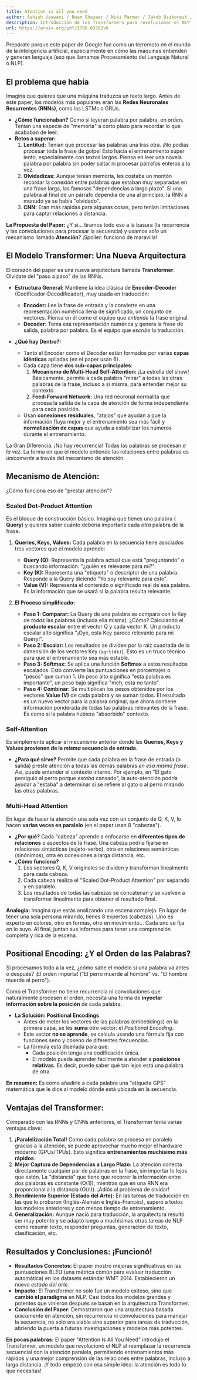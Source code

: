 ```yaml
---
title: Atention is all you need
author: Ashish Vaswani / Noam Shazeer / Niki Parmar / Jakob Uszkoreit / Llion Jones / Aidan N. Gomez / Łukasz Kaiser / Illia Polosukhin
description: Introducción de los Transformers para revolucionar el NLP
url: https://arxiv.org/pdf/1706.03762v6
---
```

Prepárate porque este paper de Google fue como un terremoto en el mundo de la inteligencia artificial, especialmente en cómo las máquinas entienden y generan lenguaje (eso que llamamos Procesamiento del Lenguaje Natural o NLP).

## El problema que había

Imagina que quieres que una máquina traduzca un texto largo. Antes de este paper, los modelos más populares eran las **Redes Neuronales Recurrentes (RNNs)**, como las LSTMs o GRUs.

*   **¿Cómo funcionaban?** Como si leyeran palabra por palabra, en orden. Tenían una especie de "memoria" a corto plazo para recordar lo que acababan de leer.
*   **Retos a superar:**
    1.  **Lentitud:** Tenían que procesar las palabras una tras otra. ¡No podías procesar toda la frase de golpe! Esto hacía el entrenamiento súper lento, especialmente con textos largos. Piensa en leer una novela palabra por palabra sin poder saltar ni procesar párrafos enteros a la vez.
    2.  **Olvidadizas:** Aunque tenían memoria, les costaba un montón recordar la conexión entre palabras que estaban muy separadas en una frase larga, las famosas "dependencias a largo plazo". Si una palabra al final de un párrafo dependía de una al principio, la RNN a menudo ya se había "olvidado".
    3.  **CNN:** Eran más rápidas para algunas cosas, pero tenían limitaciones para captar relaciones a distancia.

**La Propuesta del Paper:** ¿Y si... tiramos todo eso a la basura (la recurrencia y las convoluciones para procesar la secuencia) y usamos *solo* un mecanismo llamado **Atención**? ¡Spoiler: funcionó de maravilla!

## El Modelo Transformer: Una Nueva Arquitectura

El corazón del paper es una nueva arquitectura llamada **Transformer**. Olvídate del "paso a paso" de las RNNs.

*   **Estructura General:** Mantiene la idea clásica de **Encoder-Decoder** (Codificador-Decodificador), muy usada en traducción:
    *   **Encoder:** Lee la frase de entrada y la convierte en una representación numérica llena de significado, un conjunto de vectores. Piensa en él como el equipo que *entiende* la frase original.
    *   **Decoder:** Toma esa representación numérica y genera la frase de salida, palabra por palabra. Es el equipo que *escribe* la traducción.

*   **¿Qué hay Dentro?:**
    *   Tanto el Encoder como el Decoder están formados por varias **capas idénticas** apiladas (en el paper usan 6).
    *   Cada capa tiene **dos sub-capas principales**:
        1.  **Mecanismo de Multi-Head Self-Attention:** ¡La estrella del show! Básicamente, permite a cada palabra "mirar" a todas las otras palabras de la frase, incluso a sí misma, para entender mejor su contexto.
        2.  **Feed-Forward Network:** Una red neuronal normalita que procesa la salida de la capa de atención de forma independiente para cada posición.
    *   Usan **conexiones residuales**, "atajos" que ayudan a que la información fluya mejor y el entrenamiento sea más fácil y **normalización de capas** que ayuda a estabilizar los números durante el entrenamiento.

La Gran Diferencia: ¡No hay recurrencia! Todas las palabras se procesan *a la vez*. La forma en que el modelo entiende las relaciones entre palabras es *únicamente* a través del mecanismo de atención.

## Mecanismo de Atención:

¿Cómo funciona eso de "prestar atención"?

### Scaled Dot-Product Attention

Es el bloque de construcción básico. Imagina que tienes una palabra ( **Query**) y quieres saber cuánto debería importarle cada *otra* palabra de la frase.

1.  **Queries, Keys, Values:** Cada palabra en la secuencia tiene asociados tres vectores que el modelo aprende:
    *   **Query (Q):** Representa la palabra actual que está "preguntando" o buscando información. "¿quién es relevante para mí?".
    *   **Key (K):** Representa una "etiqueta" o descriptor de una palabra. Responde a la Query diciendo "Yo soy relevante para esto".
    *   **Value (V):** Representa el contenido o significado real de esa palabra. Es la información que se usará si la palabra resulta relevante.

2.  **El Proceso simplificado:**
    *   **Paso 1: Comparar:** La Query de una palabra se compara con la Key de *todas* las palabras (incluida ella misma). ¿Cómo? Calculando el **producto escalar** entre el vector Q y cada vector K. Un producto escalar alto significa "¡Oye, esta Key parece relevante para mi Query!".
    *   **Paso 2: Escalar:** Los resultados se dividen por la raíz cuadrada de la dimensión de los vectores Key (`sqrt(dk)`). Esto es un truco técnico para que el entrenamiento sea más estable.
    *   **Paso 3: Softmax:** Se aplica una función **Softmax** a estos resultados escalados. Esto convierte las puntuaciones en porcentajes o "pesos" que suman 1. Un peso alto significa "esta palabra es importante", un peso bajo significa "meh, esta no tanto".
    *   **Paso 4: Combinar:** Se multiplican los pesos obtenidos por los vectores **Value (V)** de cada palabra y se suman todos. El resultado es un nuevo vector para la palabra original, que ahora contiene información ponderada de todas las palabras relevantes de la frase. Es como si la palabra hubiera "absorbido" contexto.

### Self-Attention

Es simplemente aplicar el mecanismo anterior donde las **Queries, Keys y Values provienen de la *misma* secuencia de entrada**.

*   **¿Para qué sirve?** Permite que cada palabra en la frase de entrada (o salida) preste atención a todas las demás palabras *en esa misma frase*. Así, puede entender el contexto interno. Por ejemplo, en "El gato persiguió al perro porque *estaba* cansado", la auto-atención podría ayudar a "estaba" a determinar si se refiere al gato o al perro mirando las otras palabras.

### Multi-Head Attention

En lugar de hacer la atención una sola vez con un conjunto de Q, K, V, lo hacen **varias veces en paralelo** (en el paper usan 8 "cabezas").

*   **¿Por qué?** Cada "cabeza" aprende a enfocarse en **diferentes tipos de relaciones** o aspectos de la frase. Una cabeza podría fijarse en relaciones sintácticas (sujeto-verbo), otra en relaciones semánticas (sinónimos), otra en conexiones a larga distancia, etc.
*   **¿Cómo funciona?**
    1.  Los vectores Q, K, V originales se dividen y transforman linealmente para cada cabeza.
    2.  Cada cabeza realiza el "Scaled Dot-Product Attention" por separado y en paralelo.
    3.  Los resultados de todas las cabezas se concatenan y se vuelven a transformar linealmente para obtener el resultado final.

**Analogía:** Imagina que estás analizando una escena compleja. En lugar de tener una sola persona mirando, tienes 8 expertos (cabezas). Uno es experto en colores, otro en formas, otro en movimiento... Cada uno se fija en lo suyo. Al final, juntan sus informes para tener una comprensión completa y rica de la escena.

## Positional Encoding: ¿Y el Orden de las Palabras?

Si procesamos todo a la vez, ¿cómo sabe el modelo si una palabra va antes o después? ¡El orden importa! ("El perro muerde al hombre" vs. "El hombre muerde al perro").

Como el Transformer no tiene recurrencia ni convoluciones que naturalmente procesen el orden, necesita una forma de **inyectar información sobre la posición** de cada palabra.

*   **La Solución: Positional Encodings**
    *   Antes de meter los vectores de las palabras (embeddings) en la primera capa, se les **suma** otro vector: el *Positional Encoding*.
    *   Este vector **no se aprende**, se calcula usando una fórmula fija con funciones seno y coseno de diferentes frecuencias.
    *   La fórmula está diseñada para que:
        *   Cada posición tenga una codificación única.
        *   El modelo pueda aprender fácilmente a atender a **posiciones relativas**. Es decir, puede saber qué tan lejos está una palabra de otra.

**En resumen:** Es como añadirle a cada palabra una "etiqueta GPS" matemática que le dice al modelo dónde está ubicada en la secuencia.

## Ventajas del Transformer:

Comparado con las RNNs y CNNs anteriores, el Transformer tenía varias ventajas clave:

1.  **¡Paralelización Total!** Como cada palabra se procesa en paralelo gracias a la atención, se puede aprovechar mucho mejor el hardware moderno (GPUs/TPUs). Esto significa **entrenamientos muchísimo más rápidos**.
2.  **Mejor Captura de Dependencias a Largo Plazo:** La atención conecta directamente cualquier par de palabras en la frase, sin importar lo lejos que estén. La "distancia" que tiene que recorrer la información entre dos palabras es constante (O(1)), mientras que en una RNN era proporcional a la distancia (O(n)). ¡Adiós al problema de olvidar!
3.  **Rendimiento Superior (Estado del Arte):** En las tareas de traducción en las que lo probaron (Inglés-Alemán e Inglés-Francés), superó a todos los modelos anteriores y con menos tiempo de entrenamiento.
4.  **Generalización:** Aunque nació para traducción, la arquitectura resultó ser muy potente y se adaptó luego a muchísimas otras tareas de NLP como resumir texto, responder preguntas, generación de texto, clasificación, etc.

## Resultados y Conclusiones: ¡Funcionó!

*   **Resultados Concretos:** El paper mostró mejoras significativas en las puntuaciones BLEU (una métrica común para evaluar traducción automática) en los datasets estándar WMT 2014. Establecieron un nuevo *estado del arte*.
*   **Impacto:** El Transformer no solo fue un modelo exitoso, sino que **cambió el paradigma** en NLP. Casi todos los modelos grandes y potentes que vinieron después se basan en la arquitectura Transformer.
*   **Conclusión del Paper:** Demostraron que una arquitectura basada *únicamente* en atención, sin recurrencia ni convoluciones para manejar la secuencia, no solo era viable sino superior para tareas de traducción, abriendo la puerta a futuras investigaciones y modelos más potentes.

**En pocas palabras:** El paper "Attention Is All You Need" introdujo el Transformer, un modelo que revolucionó el NLP al reemplazar la recurrencia secuencial con la atención paralela, permitiendo entrenamientos más rápidos y una mejor comprensión de las relaciones entre palabras, incluso a larga distancia. ¡Y todo empezó con esa simple idea: la atención es todo lo que necesitas!